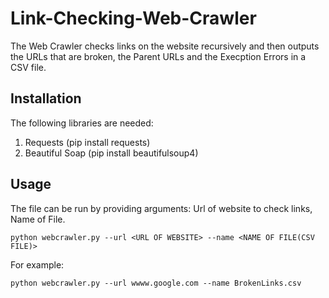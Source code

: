 # Link-Checking-Web-Crawler
The Web Crawler checks links on the website recursively and then outputs the URLs that are broken, the Parent URLs and the Execption Errors in a CSV file.
## Installation
The following libraries are needed:
1. Requests (pip install requests)
2. Beautiful Soap (pip install beautifulsoup4)
## Usage
The file can be run by providing arguments: Url of website to check links, Name of File.
```
python webcrawler.py --url <URL OF WEBSITE> --name <NAME OF FILE(CSV FILE)>
```
For example:
```
python webcrawler.py --url wwww.google.com --name BrokenLinks.csv
```
